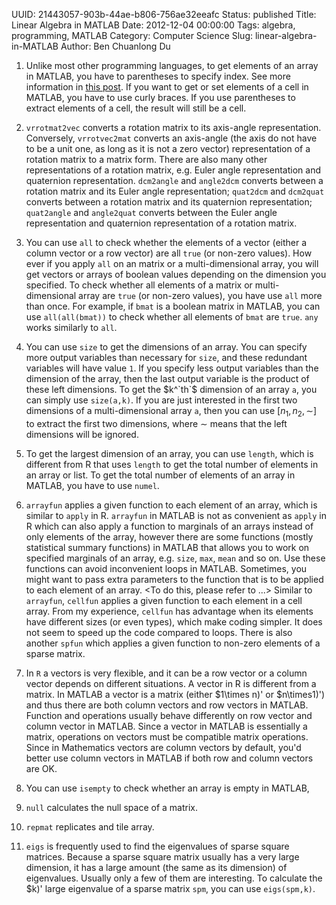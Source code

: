 UUID: 21443057-903b-44ae-b806-756ae32eeafc
Status: published
Title: Linear Algebra in MATLAB
Date: 2012-12-04 00:00:00
Tags: algebra, programming, MATLAB
Category: Computer Science
Slug: linear-algebra-in-MATLAB
Author: Ben Chuanlong Du


1. Unlike most other programming languages, 
to get elements of an array in MATLAB, 
you have to parentheses to specify index. 
See more information in [this post](http://dclong.github.io/en/2012/05/containers-summary-in-popular-languages/).
If you want to get or set elements of a cell in MATLAB, 
you have to use curly braces. 
If you use parentheses to extract elements of a cell,
the result will still be a cell.

2. `vrrotmat2vec` converts a rotation matrix to its axis-angle representation. 
Conversely, 
`vrrotvec2mat` converts an axis-angle
(the axis do not have to be a unit one, as long as it is not a zero vector) 
representation of a rotation matrix to a matrix form.
There are also many other representations of a rotation matrix, 
e.g. Euler angle representation and quaternion representation.
`dcm2angle` and `angle2dcm` converts between a rotation matrix and its Euler angle representation; 
`quat2dcm` and `dcm2quat` converts between a rotation matrix and its quaternion representation;
`quat2angle` and `angle2quat` converts between the Euler angle representation 
and quaternion representation of a rotation matrix.

3. You can use `all` to check whether the elements of a vector 
(either a column vector or a row vector) are all `true` (or non-zero values). 
How ever if you apply `all` on an matrix or a multi-dimensional array, 
you will get vectors or arrays of boolean values depending on the dimension you specified. 
To check whether all elements of a matrix or multi-dimensional array are `true` 
(or non-zero values), 
you have use `all` more than once. 
For example, 
if `bmat` is a boolean matrix in MATLAB, 
you can use `all(all(bmat))` to check whether all elements of `bmat` are `true`. 
`any` works similarly to `all`.

4. You can use `size` to get the dimensions of an array. 
You can specify more output variables than necessary for `size`, 
and these redundant variables will have value `1`. 
If you specify less output variables than the dimension of the array, 
then the last output variable is the product of these left dimensions. 
To get the $k^`th`$ dimension of an array `a`, 
you can simply use `size(a,k)`. 
If you are just interested in the first two dimensions of a multi-dimensional array `a`, 
then you can use $[n_1, n_2, \sim]$ to extract the first two dimensions, 
where $\sim$ means that the left dimensions will be ignored.

5. To get the largest dimension of an array, 
you can use `length`, 
which is different from R that uses `length` to get the total number of elements in an array or list. 
To get the total number of elements of an array in MATLAB, you have to use `numel`.

6. `arrayfun` applies a given function to each element of an array,
which is similar to `apply` in R. 
`arrayfun` in MATLAB is not as convenient as `apply` in R 
which can also apply a function to marginals of an arrays instead of only elements of the array,
however there are some functions (mostly statistical summary functions) 
in MATLAB that allows you to work on specified marginals of an array, 
e.g. `size`, `max`, `mean` and so on. 
Use these functions can avoid inconvenient loops in MATLAB. 
Sometimes, 
you might want to pass extra parameters to the function 
that is to be applied to each element of an array. 
<To do this, please refer to ...>
Similar to `arrayfun`, `cellfun` applies a given function to each element in a cell array. 
From my experience, `cellfun` has advantage when its elements have different sizes (or even types), 
which make coding simpler. 
It does not seem to speed up the code compared to loops. 
There is also another `spfun` which applies a given function to non-zero elements of a sparse matrix.

7. In `R` a vectors is very flexible, 
and it can be a row vector or a column vector depends on different situations.
A vector in R is different from a matrix.
In MATLAB a vector is a matrix (either $1\times n\)' or $n\times1\)') 
and thus there are both column vectors and row vectors in MATLAB.
Function and operations usually behave differently on row vector and column vector in MATLAB. 
Since a vector in MATLAB is essentially a matrix, operations on vectors must
be compatible matrix operations. Since in Mathematics vectors are
column vectors by default, you'd better use column vectors in MATLAB
if both row and column vectors are OK.

8. You can use `isempty` to check whether an array is empty in MATLAB, 

9. `null` calculates the null space of a matrix.

10. `repmat` replicates and tile array.

11. `eigs` is frequently used to find the eigenvalues of sparse square
matrices. Because a sparse square matrix usually has a very large
dimension, it has a large amount (the same as its dimension) of
eigenvalues. Usually only a few of them are interesting. To
calculate the $k\)' large eigenvalue of a sparse matrix `spm`, you
can use `eigs(spm,k)`.

